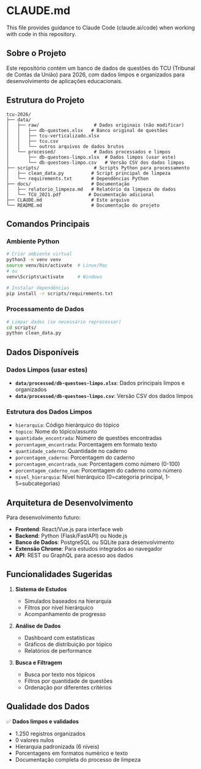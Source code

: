 # CLAUDE.md

This file provides guidance to Claude Code (claude.ai/code) when working with code in this repository.

## Sobre o Projeto

Este repositório contém um banco de dados de questões do TCU (Tribunal de Contas da União) para 2026, com dados limpos e organizados para desenvolvimento de aplicações educacionais.

## Estrutura do Projeto

```
tcu-2026/
├── data/
│   ├── raw/                    # Dados originais (não modificar)
│   │   ├── db-questoes.xlsx   # Banco original de questões
│   │   ├── tcu-verticalizado.xlsx
│   │   ├── tcu.csv
│   │   └── outros arquivos de dados brutos
│   └── processed/              # Dados processados e limpos
│       ├── db-questoes-limpo.xlsx  # Dados limpos (usar este)
│       └── db-questoes-limpo.csv   # Versão CSV dos dados limpos
├── scripts/                    # Scripts Python para processamento
│   ├── clean_data.py          # Script principal de limpeza
│   └── requirements.txt       # Dependências Python
├── docs/                      # Documentação
│   ├── relatorio_limpeza.md   # Relatório da limpeza de dados
│   └── TCU_2021.pdf          # Documentação adicional
├── CLAUDE.md                  # Este arquivo
└── README.md                  # Documentação do projeto
```

## Comandos Principais

### Ambiente Python
```bash
# Criar ambiente virtual
python3 -m venv venv
source venv/bin/activate  # Linux/Mac
# ou
venv\Scripts\activate     # Windows

# Instalar dependências
pip install -r scripts/requirements.txt
```

### Processamento de Dados
```bash
# Limpar dados (se necessário reprocessar)
cd scripts/
python clean_data.py
```

## Dados Disponíveis

### Dados Limpos (usar estes)
- **`data/processed/db-questoes-limpo.xlsx`**: Dados principais limpos e organizados
- **`data/processed/db-questoes-limpo.csv`**: Versão CSV dos dados limpos

### Estrutura dos Dados Limpos
- `hierarquia`: Código hierárquico do tópico
- `topico`: Nome do tópico/assunto
- `quantidade_encontrada`: Número de questões encontradas
- `porcentagem_encontrada`: Porcentagem em formato texto
- `quantidade_caderno`: Quantidade no caderno
- `porcentagem_caderno`: Porcentagem do caderno
- `porcentagem_encontrada_num`: Porcentagem como número (0-100)
- `porcentagem_caderno_num`: Porcentagem do caderno como número
- `nivel_hierarquia`: Nível hierárquico (0=categoria principal, 1-5=subcategorias)

## Arquitetura de Desenvolvimento

Para desenvolvimento futuro:
- **Frontend**: React/Vue.js para interface web
- **Backend**: Python (Flask/FastAPI) ou Node.js
- **Banco de Dados**: PostgreSQL ou SQLite para desenvolvimento
- **Extensão Chrome**: Para estudos integrados ao navegador
- **API**: REST ou GraphQL para acesso aos dados

## Funcionalidades Sugeridas

1. **Sistema de Estudos**
   - Simulados baseados na hierarquia
   - Filtros por nível hierárquico
   - Acompanhamento de progresso

2. **Análise de Dados**
   - Dashboard com estatísticas
   - Gráficos de distribuição por tópico
   - Relatórios de performance

3. **Busca e Filtragem**
   - Busca por texto nos tópicos
   - Filtros por quantidade de questões
   - Ordenação por diferentes critérios

## Qualidade dos Dados

✅ **Dados limpos e validados**
- 1.250 registros organizados
- 0 valores nulos
- Hierarquia padronizada (6 níveis)
- Porcentagens em formatos numérico e texto
- Documentação completa do processo de limpeza